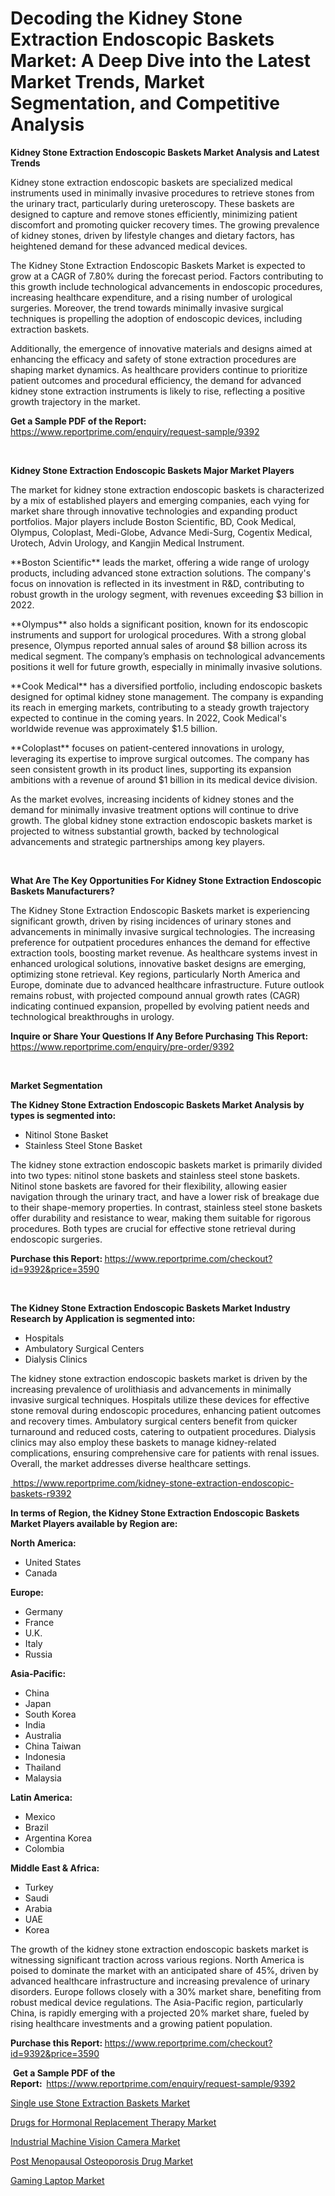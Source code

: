 <p><h1>Decoding the Kidney Stone Extraction Endoscopic Baskets Market: A Deep Dive into the Latest Market Trends, Market Segmentation, and Competitive Analysis</h1></p><p><strong>Kidney Stone Extraction Endoscopic Baskets Market Analysis and Latest Trends</strong></p>
<p><p>Kidney stone extraction endoscopic baskets are specialized medical instruments used in minimally invasive procedures to retrieve stones from the urinary tract, particularly during ureteroscopy. These baskets are designed to capture and remove stones efficiently, minimizing patient discomfort and promoting quicker recovery times. The growing prevalence of kidney stones, driven by lifestyle changes and dietary factors, has heightened demand for these advanced medical devices.</p><p>The Kidney Stone Extraction Endoscopic Baskets Market is expected to grow at a CAGR of 7.80% during the forecast period. Factors contributing to this growth include technological advancements in endoscopic procedures, increasing healthcare expenditure, and a rising number of urological surgeries. Moreover, the trend towards minimally invasive surgical techniques is propelling the adoption of endoscopic devices, including extraction baskets.</p><p>Additionally, the emergence of innovative materials and designs aimed at enhancing the efficacy and safety of stone extraction procedures are shaping market dynamics. As healthcare providers continue to prioritize patient outcomes and procedural efficiency, the demand for advanced kidney stone extraction instruments is likely to rise, reflecting a positive growth trajectory in the market.</p></p>
<p><strong>Get a Sample PDF of the Report:&nbsp;</strong> <a href="https://www.reportprime.com/enquiry/request-sample/9392?utm_campaign=24&utm_medium=2&utm_source=Github&utm_content=ia&utm_term=28112024&utm_id=kidney-stone-extraction-endoscopic-baskets">https://www.reportprime.com/enquiry/request-sample/9392</a></p>
<p>&nbsp;</p>
<p><strong>Kidney Stone Extraction Endoscopic Baskets Major Market Players</strong></p>
<p><p>The market for kidney stone extraction endoscopic baskets is characterized by a mix of established players and emerging companies, each vying for market share through innovative technologies and expanding product portfolios. Major players include Boston Scientific, BD, Cook Medical, Olympus, Coloplast, Medi-Globe, Advance Medi-Surg, Cogentix Medical, Urotech, Advin Urology, and Kangjin Medical Instrument.</p><p>**Boston Scientific** leads the market, offering a wide range of urology products, including advanced stone extraction solutions. The company's focus on innovation is reflected in its investment in R&D, contributing to robust growth in the urology segment, with revenues exceeding $3 billion in 2022.</p><p>**Olympus** also holds a significant position, known for its endoscopic instruments and support for urological procedures. With a strong global presence, Olympus reported annual sales of around $8 billion across its medical segment. The company’s emphasis on technological advancements positions it well for future growth, especially in minimally invasive solutions.</p><p>**Cook Medical** has a diversified portfolio, including endoscopic baskets designed for optimal kidney stone management. The company is expanding its reach in emerging markets, contributing to a steady growth trajectory expected to continue in the coming years. In 2022, Cook Medical's worldwide revenue was approximately $1.5 billion.</p><p>**Coloplast** focuses on patient-centered innovations in urology, leveraging its expertise to improve surgical outcomes. The company has seen consistent growth in its product lines, supporting its expansion ambitions with a revenue of around $1 billion in its medical device division.</p><p>As the market evolves, increasing incidents of kidney stones and the demand for minimally invasive treatment options will continue to drive growth. The global kidney stone extraction endoscopic baskets market is projected to witness substantial growth, backed by technological advancements and strategic partnerships among key players.</p></p>
<p>&nbsp;</p>
<p><strong>What Are The Key Opportunities For Kidney Stone Extraction Endoscopic Baskets Manufacturers?</strong></p>
<p><p>The Kidney Stone Extraction Endoscopic Baskets market is experiencing significant growth, driven by rising incidences of urinary stones and advancements in minimally invasive surgical technologies. The increasing preference for outpatient procedures enhances the demand for effective extraction tools, boosting market revenue. As healthcare systems invest in enhanced urological solutions, innovative basket designs are emerging, optimizing stone retrieval. Key regions, particularly North America and Europe, dominate due to advanced healthcare infrastructure. Future outlook remains robust, with projected compound annual growth rates (CAGR) indicating continued expansion, propelled by evolving patient needs and technological breakthroughs in urology.</p></p>
<p><strong>Inquire or Share Your Questions If Any Before Purchasing This Report:</strong> <a href="https://www.reportprime.com/enquiry/pre-order/9392?utm_campaign=24&utm_medium=2&utm_source=Github&utm_content=ia&utm_term=28112024&utm_id=kidney-stone-extraction-endoscopic-baskets">https://www.reportprime.com/enquiry/pre-order/9392</a></p>
<p>&nbsp;</p>
<p><strong>Market Segmentation</strong></p>
<p><strong>The Kidney Stone Extraction Endoscopic Baskets Market Analysis by types is segmented into:</strong></p>
<p><ul><li>Nitinol Stone Basket</li><li>Stainless Steel Stone Basket</li></ul></p>
<p><p>The kidney stone extraction endoscopic baskets market is primarily divided into two types: nitinol stone baskets and stainless steel stone baskets. Nitinol stone baskets are favored for their flexibility, allowing easier navigation through the urinary tract, and have a lower risk of breakage due to their shape-memory properties. In contrast, stainless steel stone baskets offer durability and resistance to wear, making them suitable for rigorous procedures. Both types are crucial for effective stone retrieval during endoscopic surgeries.</p></p>
<p><strong>Purchase this Report:&nbsp;</strong><a href="https://www.reportprime.com/checkout?id=9392&price=3590&utm_campaign=24&utm_medium=2&utm_source=Github&utm_content=ia&utm_term=28112024&utm_id=kidney-stone-extraction-endoscopic-baskets">https://www.reportprime.com/checkout?id=9392&price=3590</a></p>
<p>&nbsp;</p>
<p><strong>The Kidney Stone Extraction Endoscopic Baskets Market Industry Research by Application is segmented into:</strong></p>
<p><ul><li>Hospitals</li><li>Ambulatory Surgical Centers</li><li>Dialysis Clinics</li></ul></p>
<p><p>The kidney stone extraction endoscopic baskets market is driven by the increasing prevalence of urolithiasis and advancements in minimally invasive surgical techniques. Hospitals utilize these devices for effective stone removal during endoscopic procedures, enhancing patient outcomes and recovery times. Ambulatory surgical centers benefit from quicker turnaround and reduced costs, catering to outpatient procedures. Dialysis clinics may also employ these baskets to manage kidney-related complications, ensuring comprehensive care for patients with renal issues. Overall, the market addresses diverse healthcare settings.</p></p>
<p><a href="https://www.reportprime.com/kidney-stone-extraction-endoscopic-baskets-r9392?utm_campaign=24&utm_medium=2&utm_source=Github&utm_content=ia&utm_term=28112024&utm_id=kidney-stone-extraction-endoscopic-baskets">&nbsp;https://www.reportprime.com/kidney-stone-extraction-endoscopic-baskets-r9392</a></p>
<p><strong>In terms of Region, the Kidney Stone Extraction Endoscopic Baskets Market Players available by Region are:</strong></p>
<p>
    <p> <strong> North America: </strong>
        <ul>
            <li>United States</li>
            <li>Canada</li>
        </ul>
        </p> 
    <p> <strong> Europe: </strong>
        <ul>
            <li>Germany</li>
            <li>France</li>
            <li>U.K.</li>
            <li>Italy</li>
            <li>Russia</li>
        </ul>
        </p> 
    <p> <strong> Asia-Pacific: </strong>
        <ul>
            <li>China</li>
            <li>Japan</li>
            <li>South Korea</li>
            <li>India</li>
            <li>Australia</li>
            <li>China Taiwan</li>
            <li>Indonesia</li>
            <li>Thailand</li>
            <li>Malaysia</li>
        </ul>
        </p> 
    <p> <strong> Latin America: </strong>
        <ul>
            <li>Mexico</li>
            <li>Brazil</li>
            <li>Argentina Korea</li>
            <li>Colombia</li>
        </ul>
        </p> 
    <p> <strong> Middle East & Africa: </strong>
        <ul>
            <li>Turkey</li>
            <li>Saudi</li>
            <li>Arabia</li>
            <li>UAE</li>
            <li>Korea</li>
        </ul>
    </p>
    </p>
<p><p>The growth of the kidney stone extraction endoscopic baskets market is witnessing significant traction across various regions. North America is poised to dominate the market with an anticipated share of 45%, driven by advanced healthcare infrastructure and increasing prevalence of urinary disorders. Europe follows closely with a 30% market share, benefiting from robust medical device regulations. The Asia-Pacific region, particularly China, is rapidly emerging with a projected 20% market share, fueled by rising healthcare investments and a growing patient population.</p></p>
<p><strong>Purchase this Report: </strong><a href="https://www.reportprime.com/checkout?id=9392&price=3590&utm_campaign=24&utm_medium=2&utm_source=Github&utm_content=ia&utm_term=28112024&utm_id=kidney-stone-extraction-endoscopic-baskets">https://www.reportprime.com/checkout?id=9392&price=3590</a></p>
<p>&nbsp;<strong>Get a Sample PDF of the Report:&nbsp;&nbsp;</strong><a href="https://www.reportprime.com/enquiry/request-sample/9392?utm_campaign=24&utm_medium=2&utm_source=Github&utm_content=ia&utm_term=28112024&utm_id=kidney-stone-extraction-endoscopic-baskets">https://www.reportprime.com/enquiry/request-sample/9392</a></p>
<p><strong></strong></p>
<p><p><a href="https://github.com/elizabethdagraca/Market-Research-Report-List-5/blob/main/single-use-stone-extraction-baskets-market.md?utm_campaign=24&utm_medium=2&utm_source=Github&utm_content=ia&utm_term=28112024&utm_id=kidney-stone-extraction-endoscopic-baskets">Single use Stone Extraction Baskets Market</a></p><p><a href="https://issuu.com/reportprime-2/docs/drugs-for-hormonal-replacement-ther_c2b5547c6a0c56?utm_campaign=24&utm_medium=2&utm_source=Github&utm_content=ia&utm_term=28112024&utm_id=kidney-stone-extraction-endoscopic-baskets">Drugs for Hormonal Replacement Therapy Market</a></p><p><a href="https://www.linkedin.com/pulse/industrial-machine-vision-camera-market-trends-strategic-insights-lpx0e?utm_campaign=24&utm_medium=2&utm_source=Github&utm_content=ia&utm_term=28112024&utm_id=kidney-stone-extraction-endoscopic-baskets">Industrial Machine Vision Camera Market</a></p><p><a href="https://issuu.com/reportprime-2/docs/post-menopausal-osteoporosis-drug-m_7bc71d883f51fb?utm_campaign=24&utm_medium=2&utm_source=Github&utm_content=ia&utm_term=28112024&utm_id=kidney-stone-extraction-endoscopic-baskets">Post Menopausal Osteoporosis Drug Market</a></p><p><a href="https://www.linkedin.com/pulse/analyzing-gaming-laptop-market-dynamics-growth-drivers-forecasted-b3drc?utm_campaign=24&utm_medium=2&utm_source=Github&utm_content=ia&utm_term=28112024&utm_id=kidney-stone-extraction-endoscopic-baskets">Gaming Laptop Market</a></p></p>